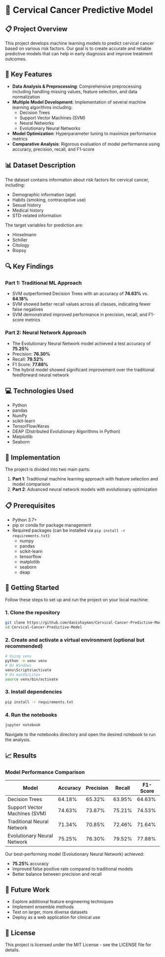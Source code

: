# 🔬 Cervical Cancer Predictive Model


## 📋 Project Overview

This project develops machine learning models to predict cervical cancer based on various risk factors. Our goal is to create accurate and reliable predictive models that can help in early diagnosis and improve treatment outcomes.

## 🧠 Key Features

- **Data Analysis & Preprocessing**: Comprehensive preprocessing including handling missing values, feature selection, and data normalization
- **Multiple Model Development**: Implementation of several machine learning algorithms including:
  - Decision Trees
  - Support Vector Machines (SVM)
  - Neural Networks
  - Evolutionary Neural Networks
- **Model Optimization**: Hyperparameter tuning to maximize performance metrics
- **Comparative Analysis**: Rigorous evaluation of model performance using accuracy, precision, recall, and F1-score

## 📊 Dataset Description

The dataset contains information about risk factors for cervical cancer, including:

- Demographic information (age)
- Habits (smoking, contraceptive use)
- Sexual history
- Medical history
- STD-related information

The target variables for prediction are:
- Hinselmann
- Schiller
- Citology
- Biopsy

## 🔍 Key Findings

### Part 1: Traditional ML Approach
- SVM outperformed Decision Trees with an accuracy of **74.63%** vs. **64.18%**
- SVM showed better recall values across all classes, indicating fewer false negatives
- SVM demonstrated improved performance in precision, recall, and F1-score metrics

### Part 2: Neural Network Approach
- The Evolutionary Neural Network model achieved a test accuracy of **75.25%**
- Precision: **76.30%**
- Recall: **79.52%**
- F1 Score: **77.88%**
- The hybrid model showed significant improvement over the traditional feedforward neural network

## 💻 Technologies Used

- Python
- pandas
- NumPy
- scikit-learn
- TensorFlow/Keras
- DEAP (Distributed Evolutionary Algorithms in Python)
- Matplotlib
- Seaborn

## 🔧 Implementation

The project is divided into two main parts:

1. **Part 1**: Traditional machine learning approach with feature selection and model comparison
2. **Part 2**: Advanced neural network models with evolutionary optimization

## 📋 Prerequisites

- Python 3.7+
- pip or conda for package management
- Required packages (can be installed via `pip install -r requirements.txt`):
  - numpy
  - pandas
  - scikit-learn
  - tensorflow
  - matplotlib
  - seaborn
  - deap

## 🚀 Getting Started

Follow these steps to set up and run the project on your local machine:

### 1. Clone the repository
```bash
git clone https://github.com/danishayman/Cervical-Cancer-Predictive-Model.git
cd Cervical-Cancer-Predictive-Model
```

### 2. Create and activate a virtual environment (optional but recommended)
```bash
# Using venv
python -m venv venv
# On Windows
venv\Scripts\activate
# On macOS/Linux
source venv/bin/activate
```

### 3. Install dependencies
```bash
pip install -r requirements.txt
```

### 4. Run the notebooks
```bash
jupyter notebook
```
Navigate to the notebooks directory and open the desired notebook to run the analysis.

## 📈 Results

### Model Performance Comparison
| Model | Accuracy | Precision | Recall | F1-Score |
|-------|----------|-----------|--------|----------|
| Decision Trees | 64.18% | 65.32% | 63.95% | 64.63% |
| Support Vector Machines (SVM) | 74.63% | 73.87% | 75.21% | 74.53% |
| Traditional Neural Network | 71.34% | 70.85% | 72.46% | 71.64% |
| Evolutionary Neural Network | 75.25% | 76.30% | 79.52% | 77.88% |

Our best-performing model (Evolutionary Neural Network) achieved:
- **75.25%** accuracy
- Improved false positive rate compared to traditional models
- Better balance between precision and recall

## 🔮 Future Work

- Explore additional feature engineering techniques
- Implement ensemble methods
- Test on larger, more diverse datasets
- Deploy as a web application for clinical use

## 📄 License

This project is licensed under the MIT License - see the LICENSE file for details.
